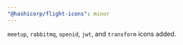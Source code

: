 ```yaml
---
"@hashicorp/flight-icons": minor
---
```


`meetup`, `rabbitmq`, `openid`, `jwt`, and `transform` icons added.
